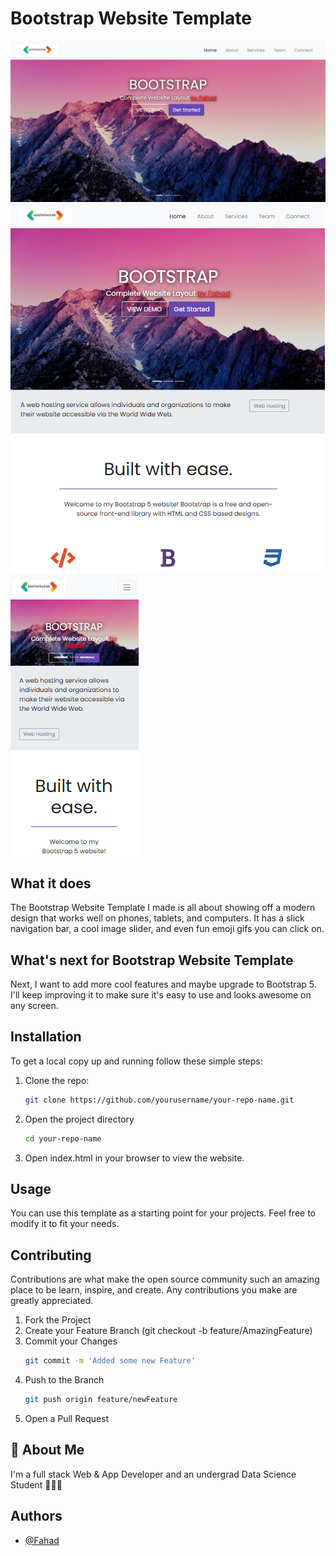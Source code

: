 # Bootstrap Website Template
![PC Preview](img/preview.png)
![Tablet Preview](img/preview1.png)
![Mobile Preview](img/preview2.png)

## What it does

The Bootstrap Website Template I made is all about showing off a modern design that works well on phones, tablets, and computers. It has a slick navigation bar, a cool image slider, and even fun emoji gifs you can click on.

## What's next for Bootstrap Website Template

Next, I want to add more cool features and maybe upgrade to Bootstrap 5. I'll keep improving it to make sure it's easy to use and looks awesome on any screen.

## Installation

To get a local copy up and running follow these simple steps:

1. Clone the repo:
   ```sh
   git clone https://github.com/yourusername/your-repo-name.git
2. Open the project directory
   ```sh
   cd your-repo-name
3. Open index.html in your browser to view the website.

## Usage

You can use this template as a starting point for your projects. Feel free to modify it to fit your needs.

## Contributing

Contributions are what make the open source community such an amazing place to be learn, inspire, and create. Any contributions you make are greatly appreciated.

1. Fork the Project
2. Create your Feature Branch (git checkout -b feature/AmazingFeature)
3. Commit your Changes
   ```bash
   git commit -m 'Added some new Feature'
5. Push to the Branch
   ```bash
   git push origin feature/newFeature
   
6. Open a Pull Request

## 🚀 About Me
I'm a full stack Web & App Developer and an undergrad Data Science Student 👨‍💻🙌

## Authors

- [@Fahad](https://github.com/SyedFahad7)

